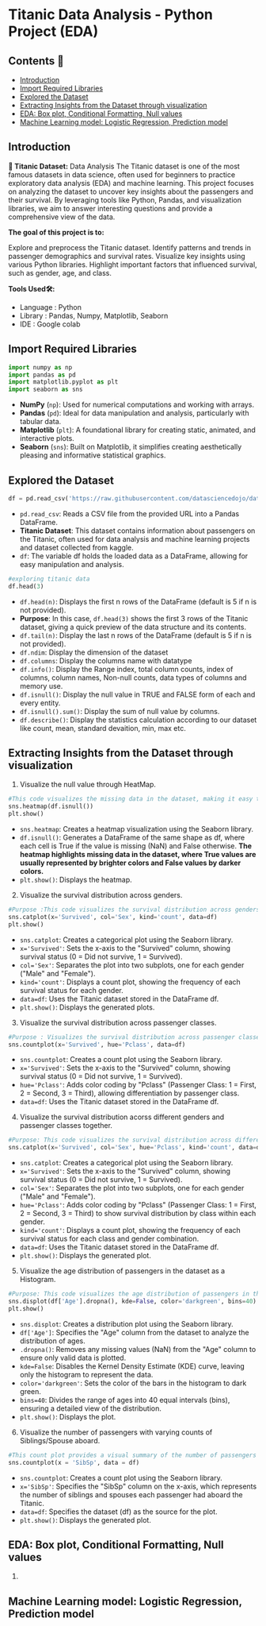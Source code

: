 # Titanic Data Analysis - Python Project (EDA)

## Contents 📖
- [Introduction](#introduction)
- [Import Required Libraries](#import-required-libraries)
- [Explored the Dataset](#explored-the-dataset)
- [Extracting Insights from the Dataset through visualization](#extracting-insights-from-the-dataset-through-visualization)
- [EDA: Box plot, Conditional Formatting, Null values](#EDA-box-plot-conditional-formatting-null-values)
- [Machine Learning model: Logistic Regression, Prediction model](#machine-learning-model-logistic-regression-prediction-model)

## Introduction

**🚢 Titanic Dataset:** Data Analysis
The Titanic dataset is one of the most famous datasets in data science, often used for beginners to practice exploratory data analysis (EDA) and machine learning. This project focuses on analyzing the dataset to uncover key insights about the passengers and their survival. By leveraging tools like Python, Pandas, and visualization libraries, we aim to answer interesting questions and provide a comprehensive view of the data.

**The goal of this project is to:**

Explore and preprocess the Titanic dataset.
Identify patterns and trends in passenger demographics and survival rates.
Visualize key insights using various Python libraries.
Highlight important factors that influenced survival, such as gender, age, and class.

**Tools Used🛠️:**
- Language : Python
- Library : Pandas, Numpy, Matplotlib, Seaborn
- IDE : Google colab

## Import Required Libraries

```python
import numpy as np
import pandas as pd
import matplotlib.pyplot as plt
import seaborn as sns

```
- **NumPy** (```np```): Used for numerical computations and working with arrays.
- **Pandas** (```pd```): Ideal for data manipulation and analysis, particularly with tabular data.
- **Matplotlib** (```plt```): A foundational library for creating static, animated, and interactive plots.
- **Seaborn** (```sns```): Built on Matplotlib, it simplifies creating aesthetically pleasing and informative statistical graphics.

## Explored the Dataset

```python
df = pd.read_csv('https://raw.githubusercontent.com/datasciencedojo/datasets/master/titanic.csv')
```
- ```pd.read_csv```: Reads a CSV file from the provided URL into a Pandas DataFrame.
- **Titanic Dataset**: This dataset contains information about passengers on the Titanic, often used for data analysis and machine learning projects and dataset collected from kaggle.
- ``df``: The variable df holds the loaded data as a DataFrame, allowing for easy manipulation and analysis.

```python
#exploring titanic data
df.head(3)
```

- ```df.head(n)```: Displays the first n rows of the DataFrame (default is 5 if n is not provided).
- **Purpose**: In this case, ```df.head(3)``` shows the first 3 rows of the Titanic dataset, giving a quick preview of the data structure and its contents.
- ```df.tail(n)```: Display the last n rows of the DataFrame (default is 5 if n is not provided).
- ```df.ndim```: Display the dimension of the dataset
- ```df.columns```: Display the columns name with datatype
- ```df.info()```: Display the Range index, total column counts, index of columns, column names, Non-null counts, data types of columns and memory use.
- ```df.isnull()```: Display the null value in TRUE and FALSE form of each and every entity.
- ```df.isnull().sum()```: Display the sum of null value by columns.
- ```df.describe()```: Display the statistics calculation according to our dataset like count, mean, standard devaition, min, max etc. 

## Extracting Insights from the Dataset through visualization

1. Visualize the null value through HeatMap.
```python
#This code visualizes the missing data in the dataset, making it easy to identify which columns or rows have null (missing) values and their distribution.
sns.heatmap(df.isnull())
plt.show()
```
- ```sns.heatmap```: Creates a heatmap visualization using the Seaborn library.
- ```df.isnull()```: Generates a DataFrame of the same shape as df, where each cell is True if the value is missing (NaN) and False otherwise.
**The heatmap highlights missing data in the dataset, where True values are usually represented by brighter colors and False values by darker colors.**
- ```plt.show()```: Displays the heatmap.

2. Visualize the survival distribution across genders.
```python
#Purpose :This code visualizes the survival distribution across genders, helping to identify gender-based survival trends in the Titanic dataset.
sns.catplot(x='Survived', col='Sex', kind='count', data=df)
plt.show()
```
- ```sns.catplot```: Creates a categorical plot using the Seaborn library.
- ```x='Survived'```: Sets the x-axis to the "Survived" column, showing survival status (0 = Did not survive, 1 = Survived).
- ```col='Sex'```: Separates the plot into two subplots, one for each gender ("Male" and "Female").
- ```kind='count'```: Displays a count plot, showing the frequency of each survival status for each gender.
- ```data=df```: Uses the Titanic dataset stored in the DataFrame df.
- ```plt.show()```: Displays the generated plots.

3. Visualize the survival distribution across passenger classes.
```python
#Purpose : Visualizes the survival distribution across passenger classes to highlight the influence of class on survival.
sns.countplot(x='Survived', hue='Pclass', data=df)
```
- ```sns.countplot```: Creates a count plot using the Seaborn library.
- ```x='Survived'```: Sets the x-axis to the "Survived" column, showing survival status (0 = Did not survive, 1 = Survived).
- ```hue='Pclass'```: Adds color coding by "Pclass" (Passenger Class: 1 = First, 2 = Second, 3 = Third), allowing differentiation by passenger class.
- ```data=df```: Uses the Titanic dataset stored in the DataFrame df.

4. Visualize the survival distribution acorss different genders and passenger classes together.
```python
#Purpose: This code visualizes the survival distribution across different genders and passenger classes. It helps identify patterns, such as whether survival rates were influenced by gender or passenger class.
sns.catplot(x='Survived', col='Sex', hue='Pclass', kind='count', data=df)
```
- ```sns.catplot```: Creates a categorical plot using the Seaborn library.
- ```x='Survived'```: Sets the x-axis to the "Survived" column, showing survival status (0 = Did not survive, 1 = Survived).
- ```col='Sex'```: Separates the plot into two subplots, one for each gender ("Male" and "Female").
- ```hue='Pclass'```: Adds color coding by "Pclass" (Passenger Class: 1 = First, 2 = Second, 3 = Third) to show survival distribution by class within each gender.
- ```kind='count'```: Displays a count plot, showing the frequency of each survival status for each class and gender combination.
- ```data=df```: Uses the Titanic dataset stored in the DataFrame df.
- ```plt.show()```: Displays the generated plot.

5. Visualize the age distribution of passengers in the dataset as a Histogram.
```python
#Purpose: This code visualizes the age distribution of passengers in the dataset as a histogram. It provides insights into the age demographics of passengers, such as the most common age groups.
sns.displot(df['Age'].dropna(), kde=False, color='darkgreen', bins=40)
plt.show()
```
- ```sns.displot```: Creates a distribution plot using the Seaborn library.
- ```df['Age']```: Specifies the "Age" column from the dataset to analyze the distribution of ages.
- ```.dropna()```: Removes any missing values (NaN) from the "Age" column to ensure only valid data is plotted.
- ```kde=False```: Disables the Kernel Density Estimate (KDE) curve, leaving only the histogram to represent the data.
- ```color='darkgreen'```: Sets the color of the bars in the histogram to dark green.
- ```bins=40```: Divides the range of ages into 40 equal intervals (bins), ensuring a detailed view of the distribution.
- ```plt.show()```: Displays the plot.

6. Visualize the number of passengers with varying counts of Siblings/Spouse aboard.
```python
#This count plot provides a visual summary of the number of passengers with varying counts of siblings/spouses aboard. It helps analyze the family size distribution among passengers.
sns.countplot(x = 'SibSp', data = df)
```
- ```sns.countplot```: Creates a count plot using the Seaborn library.
- ```x='SibSp'```: Specifies the "SibSp" column on the x-axis, which represents the number of siblings and spouses each passenger had aboard the Titanic.
- ```data=df```: Specifies the dataset (df) as the source for the plot.
- ```plt.show()```: Displays the generated plot.

## EDA: Box plot, Conditional Formatting, Null values

1. 

## Machine Learning model: Logistic Regression, Prediction model

